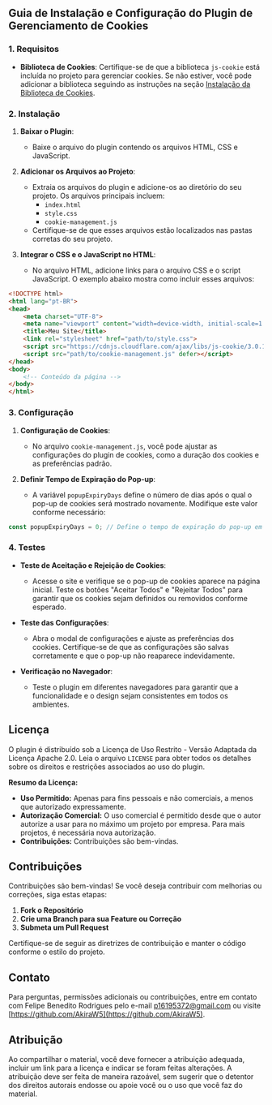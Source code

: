 ## Guia de Instalação e Configuração do Plugin de Gerenciamento de Cookies

### 1. Requisitos

- **Biblioteca de Cookies**: Certifique-se de que a biblioteca `js-cookie` está incluída no projeto para gerenciar cookies. Se não estiver, você pode adicionar a biblioteca seguindo as instruções na seção [Instalação da Biblioteca de Cookies](https://github.com/js-cookie/js-cookie).

### 2. Instalação

1. **Baixar o Plugin**:
    
    - Baixe o arquivo do plugin contendo os arquivos HTML, CSS e JavaScript. 
2. **Adicionar os Arquivos ao Projeto**:
    
    - Extraia os arquivos do plugin e adicione-os ao diretório do seu projeto. Os arquivos principais incluem:
        - `index.html` 
        - `style.css`
        - `cookie-management.js`
    - Certifique-se de que esses arquivos estão localizados nas pastas corretas do seu projeto.
3. **Integrar o CSS e o JavaScript no HTML**:
    
    - No arquivo HTML, adicione links para o arquivo CSS e o script JavaScript. O exemplo abaixo mostra como incluir esses arquivos:
		
```HTML
<!DOCTYPE html> 
<html lang="pt-BR"> 
<head>     
	<meta charset="UTF-8">     
	<meta name="viewport" content="width=device-width, initial-scale=1.0">
	<title>Meu Site</title>    
	<link rel="stylesheet" href="path/to/style.css">     
	<script src="https://cdnjs.cloudflare.com/ajax/libs/js-cookie/3.0.1/js.cookie.min.js"></script>     
	<script src="path/to/cookie-management.js" defer></script>
</head> 
<body>     
	<!-- Conteúdo da página --> 
</body>
</html>
```

### 3. Configuração

1. **Configuração de Cookies**:
    
    - No arquivo `cookie-management.js`, você pode ajustar as configurações do plugin de cookies, como a duração dos cookies e as preferências padrão.
2. **Definir Tempo de Expiração do Pop-up**:
    
    - A variável `popupExpiryDays` define o número de dias após o qual o pop-up de cookies será mostrado novamente. Modifique este valor conforme necessário:
        
```javascript
const popupExpiryDays = 0; // Define o tempo de expiração do pop-up em dias
```

### 4. Testes

- **Teste de Aceitação e Rejeição de Cookies**:
    
    - Acesse o site e verifique se o pop-up de cookies aparece na página inicial. Teste os botões "Aceitar Todos" e "Rejeitar Todos" para garantir que os cookies sejam definidos ou removidos conforme esperado.
- **Teste das Configurações**:
    
    - Abra o modal de configurações e ajuste as preferências dos cookies. Certifique-se de que as configurações são salvas corretamente e que o pop-up não reaparece indevidamente.
- **Verificação no Navegador**:
    
    - Teste o plugin em diferentes navegadores para garantir que a funcionalidade e o design sejam consistentes em todos os ambientes.

## Licença

O plugin é distribuído sob a Licença de Uso Restrito - Versão Adaptada da Licença Apache 2.0. Leia o arquivo `LICENSE` para obter todos os detalhes sobre os direitos e restrições associados ao uso do plugin.

**Resumo da Licença:**

- **Uso Permitido:** Apenas para fins pessoais e não comerciais, a menos que autorizado expressamente.
- **Autorização Comercial:** O uso comercial é permitido desde que o autor autorize a usar para no máximo um projeto por empresa. Para mais projetos, é necessária nova autorização.
- **Contribuições:** Contribuições são bem-vindas.

## Contribuições

Contribuições são bem-vindas! Se você deseja contribuir com melhorias ou correções, siga estas etapas:

1. **Fork o Repositório**
2. **Crie uma Branch para sua Feature ou Correção**
3. **Submeta um Pull Request**

Certifique-se de seguir as diretrizes de contribuição e manter o código conforme o estilo do projeto.

## Contato

Para perguntas, permissões adicionais ou contribuições, entre em contato com Felipe Benedito Rodrigues pelo e-mail p16195372@gmail.com ou visite [https://github.com/AkiraW5](https://github.com/AkiraW5).

## Atribuição

Ao compartilhar o material, você deve fornecer a atribuição adequada, incluir um link para a licença e indicar se foram feitas alterações. A atribuição deve ser feita de maneira razoável, sem sugerir que o detentor dos direitos autorais endosse ou apoie você ou o uso que você faz do material.
